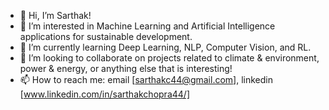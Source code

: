 - 👋 Hi, I’m Sarthak!
- 👀 I’m interested in Machine Learning and Artificial Intelligence applications for sustainable development.
- 🌱 I’m currently learning Deep Learning, NLP, Computer Vision, and RL.
- 💞️ I’m looking to collaborate on projects related to climate & environment, power & energy, or anything else that is interesting!
- 📫 How to reach me: email [sarthakc44@gmail.com], linkedin [www.linkedin.com/in/sarthakchopra44/]

<!---
sarthakc44/sarthakc44 is a ✨ special ✨ repository because its `README.md` (this file) appears on your GitHub profile.
You can click the Preview link to take a look at your changes.
--->
